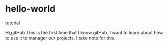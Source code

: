 # hello-world
tutorial

Hi,gitHub
  This is the first time that I know gitHub. I want to learn about how to use it to manager our projects.
  I take note for this.
